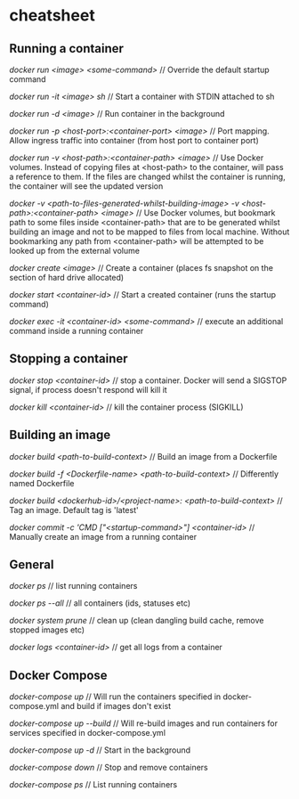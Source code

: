 # cheatsheet

## Running a container

_docker run \<image\> \<some-command\>_ // Override the default startup command

_docker run -it \<image\> sh_ // Start a container with STDIN attached to sh

_docker run -d \<image\>_ // Run container in the background

_docker run -p \<host-port\>:\<container-port\> \<image\>_ // Port mapping. Allow ingress traffic into container (from host port to container port)

_docker run -v \<host-path\>:\<container-path\> \<image\>_ // Use Docker volumes. Instead of copying files at \<host-path\>
to the container, will pass a reference to them. If the files are changed whilst the container is running, the container
will see the updated version

_docker -v \<path-to-files-generated-whilst-building-image\> -v \<host-path\>:\<container-path\> \<image\>_ // Use Docker volumes, but bookmark path to some files inside \<container-path\> that are to be generated whilst building an image and not
to be mapped to files from local machine. Without bookmarking any path from \<container-path\> will be attempted to be looked up from the external volume

_docker create \<image\>_ // Create a container (places fs snapshot on the section of hard drive allocated)

_docker start \<container-id\>_ // Start a created container (runs the startup command)

_docker exec -it \<container-id\> \<some-command\>_ // execute an additional command inside a running container

## Stopping a container

_docker stop \<container-id\>_ // stop a container. Docker will send a SIGSTOP signal, if process doesn't respond will kill it

_docker kill \<container-id\>_ // kill the container process (SIGKILL)

## Building an image

_docker build \<path-to-build-context\>_ // Build an image from a Dockerfile

_docker build -f \<Dockerfile-name\> \<path-to-build-context\>_ // Differently named Dockerfile 

_docker build \<dockerhub-id\>/\<project-name\>:<tag> \<path-to-build-context\>_ // Tag an image. Default tag is 'latest'
  
_docker commit -c 'CMD ["\<startup-command\>"] \<container-id\>_ // Manually create an image from a running container

## General

_docker ps_ // list running containers

_docker ps --all_ // all containers (ids, statuses etc)

_docker system prune_ // clean up (clean dangling build cache, remove stopped images etc)

_docker logs \<container-id\>_ // get all logs from a container

## Docker Compose

_docker-compose up_ // Will run the containers specified in docker-compose.yml and build if images don't exist

_docker-compose up --build_ // Will re-build images and run containers for services specified in docker-compose.yml

_docker-compose up -d_ // Start in the background

_docker-compose down_ // Stop and remove containers

_docker-compose ps_ // List running containers
